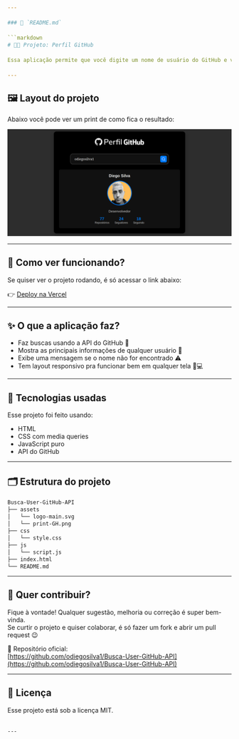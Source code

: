 ```yaml
---

### 📄 `README.md`

```markdown
# 👨‍💻 Projeto: Perfil GitHub

Essa aplicação permite que você digite um nome de usuário do GitHub e veja as infos públicas dessa pessoa, como nome, bio, avatar, número de repositórios, seguidores e quem ela segue.

---
```


## 🖼️ Layout do projeto

Abaixo você pode ver um print de como fica o resultado:

![Print do layout](./assets/print-GH.png)

---

## 🚀 Como ver funcionando?

Se quiser ver o projeto rodando, é só acessar o link abaixo:

👉 [Deploy na Vercel](https://busca-user-github-api.vercel.app)

---

## ✨ O que a aplicação faz?

- Faz buscas usando a API do GitHub 🔎
- Mostra as principais informações de qualquer usuário 👤
- Exibe uma mensagem se o nome não for encontrado ⚠️
- Tem layout responsivo pra funcionar bem em qualquer tela 📱💻

---

## 🧰 Tecnologias usadas

Esse projeto foi feito usando:

- HTML
- CSS com media queries
- JavaScript puro
- API do GitHub

---

## 🗂️ Estrutura do projeto

```
Busca-User-GitHub-API
├── assets
│   └── logo-main.svg
│   └── print-GH.png
├── css
│   └── style.css
├── js
│   └── script.js
├── index.html
└── README.md
```

---

## 🤝 Quer contribuir?

Fique à vontade! Qualquer sugestão, melhoria ou correção é super bem-vinda.  
Se curtir o projeto e quiser colaborar, é só fazer um fork e abrir um pull request 😉

🔗 Repositório oficial:  
[https://github.com/odiegosilva1/Busca-User-GitHub-API](https://github.com/odiegosilva1/Busca-User-GitHub-API)

---

## 📃 Licença

Esse projeto está sob a licença MIT.

```

---



```
